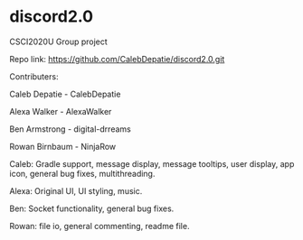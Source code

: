 # discord2.0
CSCI2020U Group project

Repo link: https://github.com/CalebDepatie/discord2.0.git

Contributers: 

Caleb Depatie - CalebDepatie

Alexa Walker - AlexaWalker

Ben Armstrong - digital-drreams

Rowan Birnbaum - NinjaRow

Caleb: Gradle support, message display, message tooltips, user display, app icon, general bug fixes, multithreading.

Alexa: Original UI, UI styling, music.

Ben: Socket functionality, general bug fixes.

Rowan: file io, general commenting, readme file.

